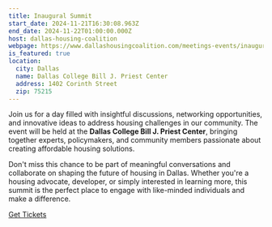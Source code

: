 ```yaml
---
title: Inaugural Summit
start_date: 2024-11-21T16:30:08.963Z
end_date: 2024-11-22T01:00:00.000Z
host: dallas-housing-coalition
webpage: https://www.dallashousingcoalition.com/meetings-events/inaugural-dallas-housing-summit
is_featured: true
location:
  city: Dallas
  name: Dallas College Bill J. Priest Center
  address: 1402 Corinth Street
  zip: 75215
---
```

Join us for a day filled with insightful discussions, networking opportunities, and innovative ideas to address housing challenges in our community. The event will be held at the **Dallas College Bill J. Priest Center**, bringing together experts, policymakers, and community members passionate about creating affordable housing solutions.

Don't miss this chance to be part of meaningful conversations and collaborate on shaping the future of housing in Dallas. Whether you're a housing advocate, developer, or simply interested in learning more, this summit is the perfect place to engage with like-minded individuals and make a difference.

[Get Tickets](https://www.eventbrite.com/e/dallas-housing-coalition-inaugural-housing-summit-tickets-949324273457?aff=erelexpmlt)
